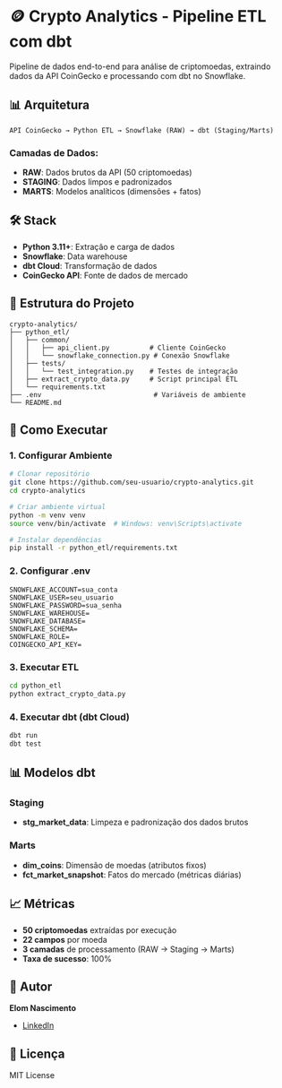# 🪙 Crypto Analytics - Pipeline ETL com dbt

Pipeline de dados end-to-end para análise de criptomoedas, extraindo dados da API CoinGecko e processando com dbt no Snowflake.

## 📊 Arquitetura
```
API CoinGecko → Python ETL → Snowflake (RAW) → dbt (Staging/Marts)
```

### Camadas de Dados:
- **RAW**: Dados brutos da API (50 criptomoedas)
- **STAGING**: Dados limpos e padronizados
- **MARTS**: Modelos analíticos (dimensões + fatos)

## 🛠️ Stack

- **Python 3.11+**: Extração e carga de dados
- **Snowflake**: Data warehouse
- **dbt Cloud**: Transformação de dados
- **CoinGecko API**: Fonte de dados de mercado

## 📁 Estrutura do Projeto
```
crypto-analytics/
├── python_etl/
│   ├── common/
│   │   ├── api_client.py          # Cliente CoinGecko
│   │   └── snowflake_connection.py # Conexão Snowflake
│   ├── tests/
│   │   └── test_integration.py    # Testes de integração
│   ├── extract_crypto_data.py     # Script principal ETL
│   └── requirements.txt
├── .env                            # Variáveis de ambiente
└── README.md
```

## 🚀 Como Executar

### 1. Configurar Ambiente
```bash
# Clonar repositório
git clone https://github.com/seu-usuario/crypto-analytics.git
cd crypto-analytics

# Criar ambiente virtual
python -m venv venv
source venv/bin/activate  # Windows: venv\Scripts\activate

# Instalar dependências
pip install -r python_etl/requirements.txt
```

### 2. Configurar .env
```env
SNOWFLAKE_ACCOUNT=sua_conta
SNOWFLAKE_USER=seu_usuario
SNOWFLAKE_PASSWORD=sua_senha
SNOWFLAKE_WAREHOUSE=
SNOWFLAKE_DATABASE=
SNOWFLAKE_SCHEMA=
SNOWFLAKE_ROLE=
COINGECKO_API_KEY=
```

### 3. Executar ETL
```bash
cd python_etl
python extract_crypto_data.py
```

### 4. Executar dbt (dbt Cloud)
```bash
dbt run
dbt test
```

## 📊 Modelos dbt

### Staging
- **stg_market_data**: Limpeza e padronização dos dados brutos

### Marts
- **dim_coins**: Dimensão de moedas (atributos fixos)
- **fct_market_snapshot**: Fatos do mercado (métricas diárias)

## 📈 Métricas

- **50 criptomoedas** extraídas por execução
- **22 campos** por moeda
- **3 camadas** de processamento (RAW → Staging → Marts)
- **Taxa de sucesso**: 100%


## 👤 Autor

**Elom Nascimento**
- [LinkedIn]((https://www.linkedin.com/in/elom-maio))


## 📄 Licença

MIT License
